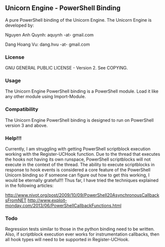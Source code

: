 ## Unicorn Engine - PowerShell Binding

A pure PowerShell binding of the Unicorn Engine. The Unicorn Engine is developed by:

Nguyen Anh Quynh: aquynh -at- gmail.com

Dang Hoang Vu: dang.hvu -at- gmail.com

### License

GNU GENERAL PUBLIC LICENSE - Version 2. See COPYING.

### Usage

The Unicorn Engine PowerShell binding is a PowerShell module. Load it like any other module using Import-Module.

### Compatibility

The Unicorn Engine PowerShell binding is designed to run on PowerShell version 3 and above.

### Help!!!

Currently, I am struggling with getting PowerShell scriptblock execution working with the Register-UCHook function. Due to the thread that executes the hooks not having its own runspace, PowerShell scriptblocks will not execute in the context of the thread. The ability to execute scriptblocks in response to hook events is considered a core feature of the PowerShell Unicorn binding so if someone can figure out how to get this working, I would be eternally grateful!!! Thus far, I have tried the techniques explained in the following articles:

http://www.nivot.org/post/2009/10/09/PowerShell20AsynchronousCallbacksFromNET
http://www.exploit-monday.com/2013/06/PowerShellCallbackFunctions.html

### Todo

Regression tests similar to those in the python binding need to be written. Also, if scriptblock execution ever works for instrumentation callbacks, then all hook types will need to be supported in Register-UCHook.
